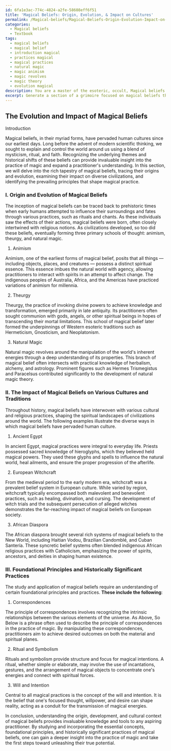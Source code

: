 ```yaml
---
id: 6fa1e3ac-774c-4824-a2fe-58608eff6f51
title: 'Magical Beliefs: Origin, Evolution, & Impact on Cultures'
permalink: /Magical-beliefs/Magical-Beliefs-Origin-Evolution-Impact-on-Cultures/
categories:
  - Magical beliefs
  - Textbook
tags:
  - magical beliefs
  - magical belief
  - introduction magical
  - practices magical
  - magical practices
  - natural magic
  - magic animism
  - magic revolves
  - magic theory
  - evolution magical
description: You are a master of the esoteric, occult, Magical beliefs and education, you have written many textbooks on the subject in ways that provide students with rich and deep understanding of the subject. You are being asked to write textbook-like sections on a topic and you do it with full context, explainability, and reliability in accuracy to the true facts of the topic at hand, in a textbook style that a student would easily be able to learn from, in a rich, engaging, and contextual way. Always include relevant context (such as formulas and history), related concepts, and in a way that someone can gain deep insights from.
excerpt: Generate a section of a grimoire focused on magical beliefs that offers students valuable knowledge and insights. Specifically, discuss the origin and evolution of these beliefs, their impact on various cultures and traditions, and their role in shaping the practice of magic. Ensure that this section includes essential concepts, foundational principles, and historically significant practices associated with magical beliefs.
---
```


## The Evolution and Impact of Magical Beliefs

Introduction

Magical beliefs, in their myriad forms, have pervaded human cultures since our earliest days. Long before the advent of modern scientific thinking, we sought to explain and control the world around us using a blend of mysticism, ritual, and faith. Recognizing the underlying themes and historical shifts of these beliefs can provide invaluable insight into the practice of magic and expand a practitioner's understanding. In this section, we will delve into the rich tapestry of magical beliefs, tracing their origins and evolution, examining their impact on diverse civilizations, and identifying the prevailing principles that shape magical practice.

### I. Origin and Evolution of Magical Beliefs

The inception of magical beliefs can be traced back to prehistoric times when early humans attempted to influence their surroundings and fates through various practices, such as rituals and chants. As these individuals saw the effects of their actions, magical beliefs were born, often closely intertwined with religious notions. As civilizations developed, so too did these beliefs, eventually forming three primary schools of thought: animism, theurgy, and natural magic.

1. Animism

Animism, one of the earliest forms of magical belief, posits that all things — including objects, places, and creatures — possess a distinct spiritual essence. This essence imbues the natural world with agency, allowing practitioners to interact with spirits in an attempt to affect change. The indigenous peoples of Australia, Africa, and the Americas have practiced variations of animism for millennia.

2. Theurgy

Theurgy, the practice of invoking divine powers to achieve knowledge and transformation, emerged primarily in late antiquity. Its practitioners often sought communion with gods, angels, or other spiritual beings in hopes of transcending their mortal limitations. This school of magical belief later formed the underpinnings of Western esoteric traditions such as Hermeticism, Gnosticism, and Neoplatonism.

3. Natural Magic

Natural magic revolves around the manipulation of the world's inherent energies through a deep understanding of its properties. This branch of magical belief often intersects with practical knowledge of herbalism, alchemy, and astrology. Prominent figures such as Hermes Trismegistus and Paracelsus contributed significantly to the development of natural magic theory.

### II. The Impact of Magical Beliefs on Various Cultures and Traditions

Throughout history, magical beliefs have interwoven with various cultural and religious practices, shaping the spiritual landscapes of civilizations around the world. The following examples illustrate the diverse ways in which magical beliefs have pervaded human culture.

1. Ancient Egypt

In ancient Egypt, magical practices were integral to everyday life. Priests possessed sacred knowledge of hieroglyphs, which they believed held magical powers. They used these glyphs and spells to influence the natural world, heal ailments, and ensure the proper progression of the afterlife.

2. European Witchcraft

From the medieval period to the early modern era, witchcraft was a prevalent belief system in European culture. While varied by region, witchcraft typically encompassed both malevolent and benevolent practices, such as healing, divination, and cursing. The development of witch trials and the subsequent persecution of alleged witches demonstrates the far-reaching impact of magical beliefs on European society.

3. African Diaspora

The African diaspora brought several rich systems of magical beliefs to the New World, including Haitian Vodou, Brazilian Candomblé, and Cuban Santería. These syncretic belief systems often blended indigenous African religious practices with Catholicism, emphasizing the power of spirits, ancestors, and deities in shaping human existence.

### III. Foundational Principles and Historically Significant Practices

The study and application of magical beliefs require an understanding of certain foundational principles and practices. **These include the following**:

1. Correspondences

The principle of correspondences involves recognizing the intrinsic relationships between the various elements of the universe. As Above, So Below is a phrase often used to describe the principle of correspondences in the practice of magic. By manipulating these correspondences, practitioners aim to achieve desired outcomes on both the material and spiritual planes.

2. Ritual and Symbolism

Rituals and symbolism provide structure and focus for magical intentions. A ritual, whether simple or elaborate, may involve the use of incantations, gestures, and the arrangement of magical objects to concentrate one's energies and connect with spiritual forces.

3. Will and Intention

Central to all magical practices is the concept of the will and intention. It is the belief that one's focused thought, willpower, and desire can shape reality, acting as a conduit for the transmission of magical energies.

In conclusion, understanding the origin, development, and cultural context of magical beliefs provides invaluable knowledge and tools to any aspiring practitioner. By studying and incorporating the essential concepts, foundational principles, and historically significant practices of magical beliefs, one can gain a deeper insight into the practice of magic and take the first steps toward unleashing their true potential.
